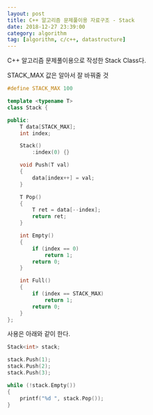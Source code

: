 ```yaml
---
layout: post
title: C++ 알고리즘 문제풀이용 자료구조 - Stack
date: 2018-12-27 23:39:00
category: algorithm
tag: [algorithm, c/c++, datastructure]
---
```

C++ 알고리즘 문제풀이용으로 작성한 Stack Class다.

STACK_MAX 값은 알아서 잘 바꿔줄 것

```cpp
#define STACK_MAX 100

template <typename T>
class Stack {

public:
	T data[STACK_MAX];
	int index;

	Stack() 
		:index(0) {}

	void Push(T val)
	{
		data[index++] = val;
	}

	T Pop()
	{
		T ret = data[--index];
		return ret;
	}

	int Empty()
	{
		if (index == 0)
			return 1;
		return 0;
	}

	int Full()
	{
		if (index == STACK_MAX)
			return 1;
		return 0;
	}
};
```



사용은 아래와 같이 한다.

```cpp
Stack<int> stack;

stack.Push(1);
stack.Push(2);
stack.Push(3);

while (!stack.Empty())
{
	printf("%d ", stack.Pop());
}
```

